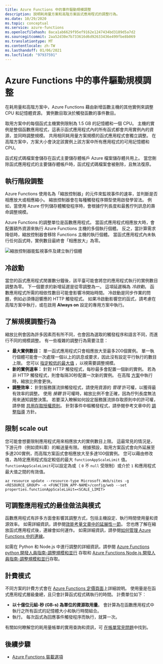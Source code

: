 ```yaml
---
title: Azure Functions 中的事件驅動規模調整
description: 說明耗用量方案和高階方案函式應用程式的調整行為。
ms.date: 10/29/2020
ms.topic: conceptual
ms.service: azure-functions
ms.openlocfilehash: 8aca1ab6629f95ef9162e1247434bd3189d5a7d2
ms.sourcegitcommit: 2aa52d30e7b733616d6d92633436e499fbe8b069
ms.translationtype: MT
ms.contentlocale: zh-TW
ms.lasthandoff: 01/06/2021
ms.locfileid: "97937591"
---
```

# <a name="event-driven-scaling-in-azure-functions"></a>Azure Functions 中的事件驅動規模調整

在耗用量和高階方案中，Azure Functions 藉由新增函數主機的其他實例來調整 CPU 和記憶體資源。 實例數目取決於觸發函數的事件數目。 

取用方案中的每個函式主機實例限制為 1.5 GB 的記憶體和一個 CPU。  主機的實例是整個函數應用程式，這表示函式應用程式內的所有函式都會共用實例內的資源，並同時調整規模。 共用相同耗用量方案規模的函式應用程式會獨立調整。  在高階方案中，方案大小會決定該實例上該方案中所有應用程式的可用記憶體和 CPU。  

函式程式碼檔案會儲存在函式主要儲存體帳戶 Azure 檔案儲存體共用上。 當您刪除函式應用程式的主要儲存體帳戶時，函式程式碼檔案會被刪除，且無法復原。

## <a name="runtime-scaling"></a>執行階段調整

Azure Functions 使用名為「縮放控制器」的元件來監視事件的速率，並判斷是否相應放大或相應縮小。 縮放控制器會在每種觸發程序類型使用啟發學習法。 例如，當使用 Azure 佇列儲存體觸發程序時，會根據佇列長度和最舊佇列訊息的壽命調整規模。

Azure Functions 的調整單位是函數應用程式。 當函式應用程式相應放大時，會配置額外資源來執行 Azure Functions 主機的多個執行個體。 反之，當計算需求降低時，縮放控制器會移除 Functions 主機的執行個體。 當函式應用程式內未執行任何函式時，實例數目最終會「相應放大」為零。

![縮放控制器能監視事件及建立執行個體](./media/functions-scale/central-listener.png)

## <a name="cold-start"></a>冷啟動

當您的函式應用程式閒置數分鐘後，該平臺可能會將您的應用程式執行的實例數目調整為零。 下一個要求的新增延遲是從零調整為一。 這項延遲稱為 _冷啟動_。 函數應用程式所需的相依性數目可能會影響冷開始時間。 冷啟動是同步作業的問題，例如必須傳迴響應的 HTTP 觸發程式。 如果冷啟動影響您的函式，請考慮在高階方案中執行，或在啟用 **Always on** 設定的專用方案中執行。   

## <a name="understanding-scaling-behaviors"></a>了解規模調整行為

縮放比例會因為許多因素而有所不同，也會因為選取的觸發程序和語言不同，而進行不同的規模調整。 有一些複雜的調整行為需要注意：

* **最大實例數目：** 單一函式應用程式只會相應放大至最多200個實例。 單一執行個體可能會一次處理一個以上的訊息或要求，因此沒有設定平行執行的數目上限。  您可以 [指定較低的最大值](#limit-scale-out) ，以視需要調整規模。
* **新的實例速率：** 針對 HTTP 觸發程式，每秒最多會配置一個新的實例。 若為非 HTTP 觸發程式，則會每隔30秒配置一次新的實例。 在高階 [方案](functions-premium-plan.md)中執行時，縮放比例會更快。
* **調整效率：** 針對服務匯流排觸發程式，請使用資源的 _管理_ 許可權，以獲得最有效率的調整。 使用 _接聽_ 許可權時，縮放比例不會正確，因為佇列長度無法用來通知調整決策。 若要深入瞭解如何設定服務匯流排存取原則中的許可權，請參閱 [共用存取授權原則](../service-bus-messaging/service-bus-sas.md#shared-access-authorization-policies)。 針對事件中樞觸發程式，請參閱參考文章中的 [調整指導](functions-bindings-event-hubs-trigger.md#scaling) 方針。 

## <a name="limit-scale-out"></a>限制 scale out

您可能會想要限制應用程式用來相應放大的實例數目上限。 這最常見的情況是，下游元件（例如資料庫）的輸送量有限。  根據預設，取用方案函式會向外延展至多達200實例，而高階方案函式會相應放大至多達100個實例。  您可以藉由修改值，為特定應用程式指定較低的最大 `functionAppScaleLimit` 值。  `functionAppScaleLimit`可以設定為或（ `0` 不 `null` 受限制）或介於 `1` 和應用程式最大值之間的有效值。

```azurecli
az resource update --resource-type Microsoft.Web/sites -g <RESOURCE_GROUP> -n <FUNCTION_APP-NAME>/config/web --set properties.functionAppScaleLimit=<SCALE_LIMIT>
```

## <a name="best-practices-and-patterns-for-scalable-apps"></a>可調整應用程式的最佳做法與模式

函數應用程式有許多方面會影響其調整方式，包括主機設定、執行時間使用量和資源效率。  如需詳細資訊，請參閱[效能考量文章中的延展性一節](functions-best-practices.md#scalability-best-practices)。 您也應了解在縮放函式應用程式後，連線會如何運作。 如需詳細資訊，請參閱[如何管理 Azure Functions 中的連線](manage-connections.md)。

如需在 Python 和 Node.js 中進行調整的詳細資訊，請參閱 [Azure Functions python 開發人員指南-調整規模和並行](functions-reference-python.md#scaling-and-performance) 存取和 [Azure Functions Node.js 開發人員指南-調整規模和並行](functions-reference-node.md#scaling-and-concurrency)存取。

## <a name="billing-model"></a>計費模式

不同方案的計費方式會在 [Azure Functions 定價頁面](https://azure.microsoft.com/pricing/details/functions/)上詳細說明。 使用量是在函式應用程式層級彙總，且只會計算函式程式碼執行的時間。 計費單位如下︰

* **以十億位元組-秒 (GB-s) 為單位的資源取用量**。 會計算為在函數應用程式中執行之所有函式的記憶體大小和執行時間組合。 
* 執行。 每次函式為回應事件觸發程序而執行，就算一次。

有關如何瞭解您的耗用量帳單的實用查詢和資訊，可 [在帳單常見問題](https://github.com/Azure/Azure-Functions/wiki/Consumption-Plan-Cost-Billing-FAQ)中找到。

[Azure Functions pricing page]: https://azure.microsoft.com/pricing/details/functions

## <a name="next-steps"></a>後續步驟

+ [Azure Functions 裝載選項](functions-scale.md)

